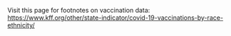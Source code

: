 
Visit this page for footnotes on vaccination data: https://www.kff.org/other/state-indicator/covid-19-vaccinations-by-race-ethnicity/
